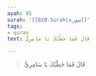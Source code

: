 ```yaml
---
ayah: 95
surah: '[[020-Surah|سورة]]'
tags:
- quran
text: قَالَ فَمَا خَطْبُكَ يَا سَامِرِيُّ

---
```

> قَالَ فَمَا خَطْبُكَ يَا سَامِرِيُّ
